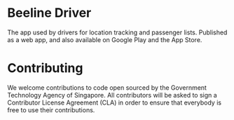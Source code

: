 # Beeline Driver

The app used by drivers for location tracking and passenger lists. Published as a web app, and also available on Google Play and the App Store.

# Contributing
We welcome contributions to code open sourced by the Government Technology Agency of Singapore. All contributors will be asked to sign a Contributor License Agreement (CLA) in order to ensure that everybody is free to use their contributions.
